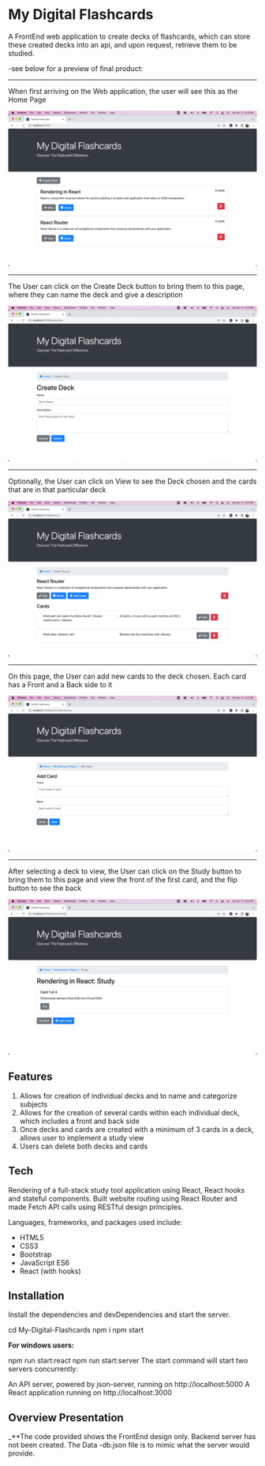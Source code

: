 # My Digital Flashcards


A FrontEnd web application to create decks of flashcards, which can store these created decks into an api, and upon request, retrieve them to be studied.


-see below for a preview of final product:

***

When first arriving on the Web application, the user will see this as the Home Page

![Home Screen](Screenshots/Home.png)

---

The User can click on the Create Deck button to bring them to this page, where they can name the deck and give a description

![Create Screen](Screenshots/Create.png)

---

Optionally, the User can click on View to see the Deck chosen and the cards that are in that particular deck

![Card Screen](Screenshots/Cards.png)

---

On this page, the User can add new cards to the deck chosen.  Each card has a Front and a Back side to it

![Add Cards Screen](Screenshots/AddCards.png)

---

After selecting a deck to view, the User can click on the Study button to bring them to this page and view the front of the first card, and the flip button to see the back 

![Study Screen](Screenshots/Study.png)


## Features
1. Allows for creation of individual decks and to name and categorize subjects
2. Allows for the creation of several cards within each individual deck, which includes a front and back side
3. Once decks and cards are created with a minimum of 3 cards in a deck, allows user to implement a study view 
4. Users can delete both decks and cards

## Tech
Rendering of a full-stack study tool application using React, React hooks and stateful components. Built website routing using React Router and made Fetch API calls using RESTful design principles.

Languages, frameworks, and packages used include:

* HTML5
* CSS3
* Bootstrap
* JavaScript ES6
* React (with hooks)


## Installation
Install the dependencies and devDependencies and start the server.

cd My-Digital-Flashcards
npm i
npm start 

**For windows users:**

npm run start:react
npm run start:server
The start command will start two servers concurrently:

An API server, powered by json-server, running on http://localhost:5000 A React application running on http://localhost:3000


## Overview Presentation

_**The code provided shows the FrontEnd design only.  Backend server has not been created.  The Data -db.json file is to mimic what the server would provide.  

